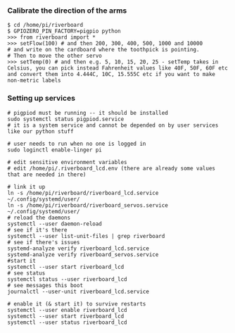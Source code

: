 ### Calibrate the direction of the arms

```
$ cd /home/pi/riverboard
$ GPIOZERO_PIN_FACTORY=pigpio python
>>> from riverboard import *
>>> setFlow(100) # and then 200, 300, 400, 500, 1000 and 10000
# and write on the cardboard where the toothpick is pointing.
# Then to move the other servo
>>> setTemp(0) # and then e.g. 5, 10, 15, 20, 25 - setTemp takes in Celsius, you can pick instead Fahrenheit values like 40F, 50F, 60F etc and convert them into 4.444C, 10C, 15.555C etc if you want to make non-metric labels
```

### Setting up services

    # pigpiod must be running -- it should be installed
    sudo systemctl status pigpiod.service
    # it is a system service and cannot be depended on by user services like our python stuff

    # user needs to run when no one is logged in
    sudo loginctl enable-linger pi

    # edit sensitive environment variables
    # edit /home/pi/.riverboard_lcd.env (there are already some values that are needed in there)

    # link it up
    ln -s /home/pi/riverboard/riverboard_lcd.service ~/.config/systemd/user/
    ln -s /home/pi/riverboard/riverboard_servos.service ~/.config/systemd/user/
    # reload the daemons
    systemctl --user daemon-reload
    # see if it's there
    systemctl --user list-unit-files | grep riverboard
    # see if there's issues
    systemd-analyze verify riverboard_lcd.service
    systemd-analyze verify riverboard_servos.service
    #start it
    systemctl --user start riverboard_lcd
    # see status
    systemctl status --user riverboard_lcd
    # see messages this boot
    journalctl --user-unit riverboard_lcd.service

    # enable it (& start it) to survive restarts
    systemctl --user enable riverboard_lcd
    systemctl --user start riverboard_lcd
    systemctl --user status riverboard_lcd
